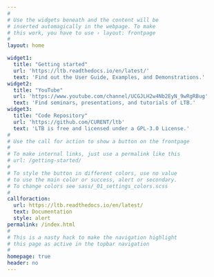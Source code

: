 ```yaml
---
#
# Use the widgets beneath and the content will be
# inserted automagically in the webpage. To make
# this work, you have to use › layout: frontpage
#
layout: home

widget1:
  title: "Getting started"
  url: 'https://ltb.readthedocs.io/en/latest/'
  text: 'Find out the User Guide, Examples, and Demonstrations.'
widget2:
  title: "YouTube"
  url: 'https://www.youtube.com/channel/UCGJLH2w4Nb2EyN_9wRgRBug'
  text: 'Find seminars, presentations, and tutorials of LTB.'
widget3:
  title: "Code Repository"
  url: 'https://github.com/CURENT/ltb'
  text: 'LTB is free and licensed under a GPL-3.0 License.'
#
# Use the call for action to show a button on the frontpage
#
# To make internal links, just use a permalink like this
# url: /getting-started/
#
# To style the button in different colors, use no value
# to use the main color or success, alert or secondary.
# To change colors see sass/_01_settings_colors.scss
#
callforaction:
  url: https://ltb.readthedocs.io/en/latest/
  text: Documentation
  style: alert
permalink: /index.html
#
# This is a nasty hack to make the navigation highlight
# this page as active in the topbar navigation
#
homepage: true
header: no
---
```

